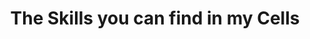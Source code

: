 ---
title: The Skills you can find in my Cells
skills:
  - subskills:
      - skillName: ReactJS
        description: React JS is a JavaScript library for building user interfaces.
        image: /img/logo512.png
    skillName: JavaScript
    image: /img/js.png
---